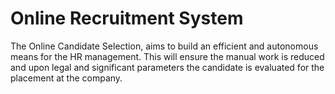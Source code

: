 # Online Recruitment System

The Online Candidate Selection, aims to build an efficient and autonomous means for the HR
management. This will ensure the manual work is reduced and upon legal and significant
parameters the candidate is evaluated for the placement at the company.

